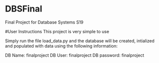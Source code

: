# DBSFinal
Final Project for Database Systems S19



#User Instructions
This project is very simple to use

Simply run the file load_data.py and the database will be created, intialized and populated with data using the following information:

DB Name: 	finalproject
DB User: 	finalproject
DB password:	finalproject 

